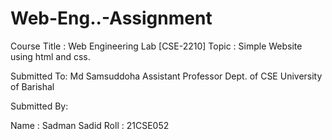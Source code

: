 # Web-Eng..-Assignment
 Course Title : Web Engineering Lab [CSE-2210]
 Topic : Simple Website using html and css.
 
Submitted To:
Md Samsuddoha
Assistant Professor
Dept. of CSE
University of Barishal

Submitted By:

Name : Sadman Sadid 
Roll : 21CSE052
 
